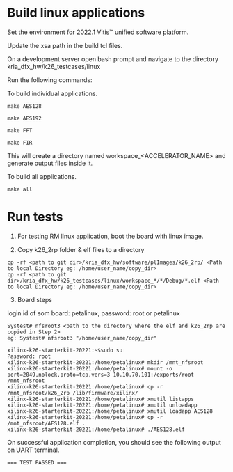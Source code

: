 # Build linux applications

Set the environment for 2022.1 Vitis™ unified software platform.

Update the xsa path in the build tcl files. 

On a development server open bash prompt and navigate to the directory kria_dfx_hw/k26_testcases/linux

Run the following commands:

To build individual applications.
```
make AES128

make AES192

make FFT

make FIR
```
This will create a directory named workspace_<ACCELERATOR_NAME> and generate output files inside it.


To build all applications.
```
make all
```



# Run tests
1. For testing RM linux application, boot the board with linux image. 

2. Copy k26_2rp folder & elf files to a directory

```
cp -rf <path to git dir>/kria_dfx_hw/software/plImages/k26_2rp/ <Path to local Directory eg: /home/user_name/copy_dir>
cp -rf <path to git dir>/kria_dfx_hw/k26_testcases/linux/workspace_*/*/Debug/*.elf <Path to local Directory eg: /home/user_name/copy_dir>
```

3. Board steps  

login id of som board: petalinux, password: root or petalinux

```
Systest# nfsroot3 <path to the directory where the elf and k26_2rp are copied in Step 2>
eg: Systest# nfsroot3 "/home/user_name/copy_dir"
```

```
xilinx-k26-starterkit-20221:~$sudo su
Password: root
xilinx-k26-starterkit-20221:/home/petalinux# mkdir /mnt_nfsroot
xilinx-k26-starterkit-20221:/home/petalinux# mount -o port=2049,nolock,proto=tcp,vers=3 10.10.70.101:/exports/root /mnt_nfsroot
xilinx-k26-starterkit-20221:/home/petalinux# cp -r /mnt_nfsroot/k26_2rp /lib/firmware/xilinx/ 
xilinx-k26-starterkit-20221:/home/petalinux# xmutil listapps
xilinx-k26-starterkit-20221:/home/petalinux# xmutil unloadapp
xilinx-k26-starterkit-20221:/home/petalinux# xmutil loadapp AES128
xilinx-k26-starterkit-20221:/home/petalinux# cp -r /mnt_nfsroot/AES128.elf .
xilinx-k26-starterkit-20221:/home/petalinux# ./AES128.elf 
```

On successful application completion, you should see the following output on UART terminal.

```
=== TEST PASSED ===
```
